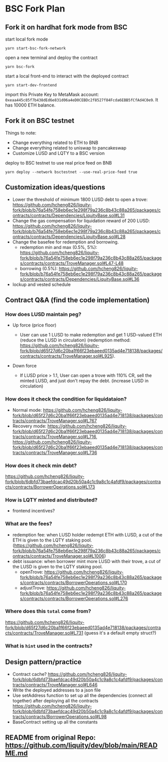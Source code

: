 # BSC Fork Plan
## Fork it on hardhat fork mode from BSC
start local fork mode
```
yarn start-bsc-fork-network
```
open a new terminal and deploy the contract
```
yarn bsc-fork
```
start a local front-end to interact with the deployed contract
```
yarn start-dev-frontend
```
import this Private Key to MetaMask account: `0xeaa445c85f7b438dEd6e831d06a4eD0CEBDc2f8527f84Fcda6EBB5fCfAd4C0e9`. It has 10000 ETH balance.
## Fork it on BSC testnet
Things to note:
- Change everything related to ETH to BNB
- Change everything related to uniswap to pancakeswap
- Customize LUSD and LQTY to a BSC version

deploy to BSC testnet to use real price feed on BNB
```
yarn deploy --network bsctestnet --use-real-price-feed true
```

## Customization ideas/questions
- Lower the threshold of minimum 1800 LUSD debt to open a trove: https://github.com/hcheng826/liquity-fork/blob/b76a54fe758eb6ec1e298f79a236c8b43c88a265/packages/contracts/contracts/Dependencies/LiquityBase.sol#L31
- Change the gas compensation for liquidation reward of 200 LUSD: https://github.com/hcheng826/liquity-fork/blob/b76a54fe758eb6ec1e298f79a236c8b43c88a265/packages/contracts/contracts/Dependencies/LiquityBase.sol#L28
- Change the basefee for redemption and borrowing.
    - redemption min and max (0.5%, 5%): https://github.com/hcheng826/liquity-fork/blob/b76a54fe758eb6ec1e298f79a236c8b43c88a265/packages/contracts/contracts/TroveManager.sol#L47-L48
    - borrowing (0.5%): https://github.com/hcheng826/liquity-fork/blob/b76a54fe758eb6ec1e298f79a236c8b43c88a265/packages/contracts/contracts/Dependencies/LiquityBase.sol#L36
- lockup and vested schedule

## Contract Q&A (find the code implementation)
### How does LUSD maintain peg?
- Up force (price floor)
    - User can use 1 LUSD to make redemption and get 1 USD-valued ETH (reduce the LUSD in circulation) (redemption method: https://github.com/hcheng826/liquity-fork/blob/d65f27d6c20ba1f66f23ebaeed0135ad4e718138/packages/contracts/contracts/TroveManager.sol#L925).

- Down force
    - If LUSD price > 1.1, User can open a trove with 110% CR, sell the minted LUSD, and just don't repay the debt. (increase LUSD in circulation)
### How does it check the condition for liquidataion?
- Normal mode: https://github.com/hcheng826/liquity-fork/blob/d65f27d6c20ba1f66f23ebaeed0135ad4e718138/packages/contracts/contracts/TroveManager.sol#L767
- Recovery mode: https://github.com/hcheng826/liquity-fork/blob/d65f27d6c20ba1f66f23ebaeed0135ad4e718138/packages/contracts/contracts/TroveManager.sol#L716, https://github.com/hcheng826/liquity-fork/blob/d65f27d6c20ba1f66f23ebaeed0135ad4e718138/packages/contracts/contracts/TroveManager.sol#L736
### How does it check min debt?
https://github.com/hcheng826/liquity-fork/blob/6dbfd73baefdcac49d20b50a4c1c9a8c1c4afdf9/packages/contracts/contracts/BorrowerOperations.sol#L173
### How is LQTY minted and distributed?
- frontend incentives?

### What are the fees?
- redemption fee: when LUSD holder redempt ETH with LUSD, a cut of the ETH is given to the LQTY staking pool. (https://github.com/hcheng826/liquity-fork/blob/b76a54fe758eb6ec1e298f79a236c8b43c88a265/packages/contracts/contracts/TroveManager.sol#L1006)
- debt issuance: when borrower mint more LUSD with their trove, a cut of the LUSD is given to the LQTY staking pool.
    - openTrove: https://github.com/hcheng826/liquity-fork/blob/b76a54fe758eb6ec1e298f79a236c8b43c88a265/packages/contracts/contracts/BorrowerOperations.sol#L170
    - adjustTrove: https://github.com/hcheng826/liquity-fork/blob/b76a54fe758eb6ec1e298f79a236c8b43c88a265/packages/contracts/contracts/BorrowerOperations.sol#L276

### Where does this `total` come from?
https://github.com/hcheng826/liquity-fork/blob/d65f27d6c20ba1f66f23ebaeed0135ad4e718138/packages/contracts/contracts/TroveManager.sol#L731
(guess it's a default empty struct?)

### What is `hint` used in the contracts?

## Design pattern/practice
- Contract cache? https://github.com/hcheng826/liquity-fork/blob/6dbfd73baefdcac49d20b50a4c1c9a8c1c4afdf9/packages/contracts/contracts/TroveManager.sol#L646
- Write the deployed addresses to a json file
- Use setAddress function to set up all the dependencies (connect all together) after deploying all the contracts https://github.com/hcheng826/liquity-fork/blob/6dbfd73baefdcac49d20b50a4c1c9a8c1c4afdf9/packages/contracts/contracts/BorrowerOperations.sol#L98
- BaseContract setting up all the constants



## README from original Repo: https://github.com/liquity/dev/blob/main/README.md
